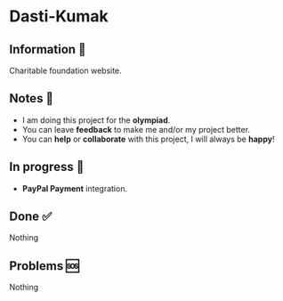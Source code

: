 # Dasti-Kumak
## Information 📃
Сharitable foundation website.
## Notes 📒
* I am doing this project for the **olympiad**.
* You can leave **feedback** to make me and/or my project better.
* You can **help** or **collaborate** with this project, I will always be **happy**!
## In progress 🔄
* **PayPal Payment** integration.
## Done ✅
Nothing
## Problems 🆘
Nothing